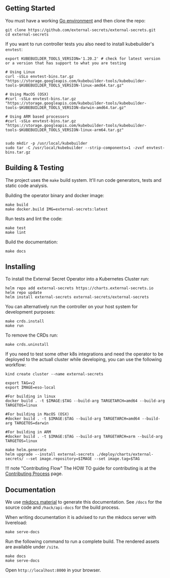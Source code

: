 ## Getting Started

You must have a working [Go environment](https://golang.org/doc/install) and
then clone the repo:

```shell
git clone https://github.com/external-secrets/external-secrets.git
cd external-secrets
```

If you want to run controller tests you also need to install kubebuilder's `envtest`:

```
export KUBEBUILDER_TOOLS_VERSION='1.20.2' # check for latest version or a version that has support to what you are testing

# Using Linux
curl -sSLo envtest-bins.tar.gz "https://storage.googleapis.com/kubebuilder-tools/kubebuilder-tools-$KUBEBUILDER_TOOLS_VERSION-linux-amd64.tar.gz"

# Using MacOS (OSX)
#curl -sSLo envtest-bins.tar.gz "https://storage.googleapis.com/kubebuilder-tools/kubebuilder-tools-$KUBEBUILDER_TOOLS_VERSION-darwin-amd64.tar.gz"

# Using ARM based processors
#curl -sSLo envtest-bins.tar.gz "https://storage.googleapis.com/kubebuilder-tools/kubebuilder-tools-$KUBEBUILDER_TOOLS_VERSION-linux-arm64.tar.gz"


sudo mkdir -p /usr/local/kubebuilder
sudo tar -C /usr/local/kubebuilder --strip-components=1 -zvxf envtest-bins.tar.gz
```

## Building & Testing

The project uses the `make` build system. It'll run code generators, tests and
static code analysis.

Building the operator binary and docker image:

```shell
make build
make docker.build IMG=external-secrets:latest
```

Run tests and lint the code:
```shell
make test
make lint
```

Build the documentation:
```shell
make docs
```

## Installing

To install the External Secret Operator into a Kubernetes Cluster run:

```shell
helm repo add external-secrets https://charts.external-secrets.io
helm repo update
helm install external-secrets external-secrets/external-secrets
```

You can alternatively run the controller on your host system for development purposes:


```shell
make crds.install
make run
```

To remove the CRDs run:

```shell
make crds.uninstall
```

If you need to test some other k8s integrations and need the operator to be deployed to the actuall cluster while developing, you can use the following workflow:

```
kind create cluster --name external-secrets

export TAG=v2
export IMAGE=eso-local

#For building in linux
docker build . -t $IMAGE:$TAG --build-arg TARGETARCH=amd64 --build-arg TARGETOS=linux

#For building in MacOS (OSX)
#docker build . -t $IMAGE:$TAG --build-arg TARGETARCH=amd64 --build-arg TARGETOS=darwin

#For building in ARM
#docker build . -t $IMAGE:$TAG --build-arg TARGETARCH=arm --build-arg TARGETOS=linux

make helm.generate
helm upgrade --install external-secrets ./deploy/charts/external-secrets/ --set image.repository=$IMAGE --set image.tag=$TAG
```

!!! note "Contributing Flow"
    The HOW TO guide for contributing is at the [Contributing Process](contributing-process.md) page.


## Documentation

We use [mkdocs material](https://squidfunk.github.io/mkdocs-material/) to generate this
documentation. See `/docs` for the source code and `/hack/api-docs` for the build process.

When writing documentation it is advised to run the mkdocs server with livereload:

```shell
make serve-docs
```

Run the following command to run a complete build. The rendered assets are available under `/site`.

```shell
make docs
make serve-docs
```

Open `http://localhost:8000` in your browser.
